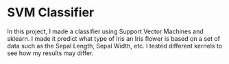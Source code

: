# SVM Classifier

In this project, I made a classifier using Support Vector Machines and sklearn. I made it predict what type of Iris an Iris flower is based on a set of data such as the Sepal Length, Sepal Width, etc. I tested different kernels to see how my results may differ. 